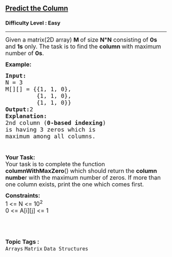 <h2><a href="https://practice.geeksforgeeks.org/problems/predict-the-column/1?page=1&difficulty[]=0&difficulty[]=1&difficulty[]=2&status[]=unsolved&category[]=Matrix&sortBy=submissions">Predict the Column</a></h2><h3>Difficulty Level : Easy</h3><hr><div class="problems_problem_content__Xm_eO"><p><span style="font-size:18px">Given a matrix(2D array) <strong>M </strong>of size <strong>N</strong>*<strong>N</strong> consisting of <strong>0s</strong> and <strong>1s</strong> only. The task is to find the <strong>column </strong>with maximum number of <strong>0s</strong>.</span></p>

<p><span style="font-size:18px"><strong>Example:</strong></span></p>

<pre><span style="font-size:18px"><strong>Input:
</strong>N = 3
M[][] = {{1, 1, 0},
         {1, 1, 0},
         {1, 1, 0}}
<strong>Output:</strong>2
<strong>Explanation:
</strong>2nd column (<strong>0-based indexing</strong>) 
is having 3 zeros which is 
maximum among all columns.</span></pre>

<p>&nbsp;</p>

<p><span style="font-size:18px"><strong>Your Task:</strong><br>
Your task is to complete the function <strong>columnWithMaxZero</strong>() which should return the <strong>column numbe</strong>r with the maximum number of zeros. If more than one column exists, print the one which comes first.</span></p>

<p><span style="font-size:18px"><strong>Constraints:</strong><br>
1 &lt;= N &lt;= 10<sup>2</sup><br>
0 &lt;= A[i][j] &lt;= 1</span></p>

<p>&nbsp;</p>
</div><br><p><span style=font-size:18px><strong>Topic Tags : </strong><br><code>Arrays</code>&nbsp;<code>Matrix</code>&nbsp;<code>Data Structures</code>&nbsp;